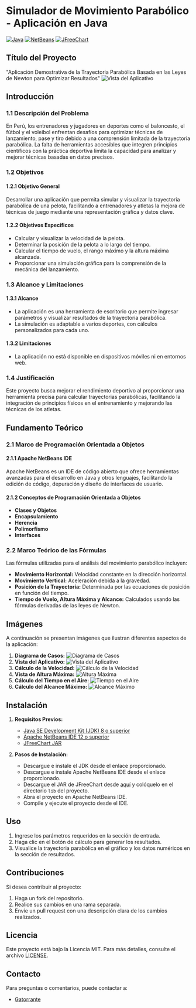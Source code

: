 # Simulador de Movimiento Parabólico - Aplicación en Java

[![Java](https://img.shields.io/badge/Java-%23ED8B00.svg?style=for-the-badge&logo=java&logoColor=white)](https://www.java.com)
[![NetBeans](https://img.shields.io/badge/NetBeans-1B6AC6.svg?style=for-the-badge&logo=apachenetbeanside&logoColor=white)](https://netbeans.apache.org/)
[![JFreeChart](https://img.shields.io/badge/JFreeChart-0052CC?style=for-the-badge&logo=apache&logoColor=white)](http://www.jfree.org/jfreechart/)

## Título del Proyecto
"Aplicación Demostrativa de la Trayectoria Parabólica Basada en las Leyes de Newton para Optimizar Resultados"
 ![Vista del Aplicativo](img/Imagen2.png)

## Introducción
### 1.1 Descripción del Problema
En Perú, los entrenadores y jugadores en deportes como el baloncesto, el fútbol y el voleibol enfrentan desafíos para optimizar técnicas de lanzamiento, pase y tiro debido a una comprensión limitada de la trayectoria parabólica. La falta de herramientas accesibles que integren principios científicos con la práctica deportiva limita la capacidad para analizar y mejorar técnicas basadas en datos precisos.

### 1.2 Objetivos
#### 1.2.1 Objetivo General
Desarrollar una aplicación que permita simular y visualizar la trayectoria parabólica de una pelota, facilitando a entrenadores y atletas la mejora de técnicas de juego mediante una representación gráfica y datos clave.

#### 1.2.2 Objetivos Específicos
- Calcular y visualizar la velocidad de la pelota.
- Determinar la posición de la pelota a lo largo del tiempo.
- Calcular el tiempo de vuelo, el rango máximo y la altura máxima alcanzada.
- Proporcionar una simulación gráfica para la comprensión de la mecánica del lanzamiento.

### 1.3 Alcance y Limitaciones
#### 1.3.1 Alcance
- La aplicación es una herramienta de escritorio que permite ingresar parámetros y visualizar resultados de la trayectoria parabólica.
- La simulación es adaptable a varios deportes, con cálculos personalizados para cada uno.

#### 1.3.2 Limitaciones
- La aplicación no está disponible en dispositivos móviles ni en entornos web.

### 1.4 Justificación
Este proyecto busca mejorar el rendimiento deportivo al proporcionar una herramienta precisa para calcular trayectorias parabólicas, facilitando la integración de principios físicos en el entrenamiento y mejorando las técnicas de los atletas.

## Fundamento Teórico
### 2.1 Marco de Programación Orientada a Objetos
#### 2.1.1 Apache NetBeans IDE
Apache NetBeans es un IDE de código abierto que ofrece herramientas avanzadas para el desarrollo en Java y otros lenguajes, facilitando la edición de código, depuración y diseño de interfaces de usuario.

#### 2.1.2 Conceptos de Programación Orientada a Objetos
- **Clases y Objetos**
- **Encapsulamiento**
- **Herencia**
- **Polimorfismo**
- **Interfaces**

### 2.2 Marco Teórico de las Fórmulas
Las fórmulas utilizadas para el análisis del movimiento parabólico incluyen:
- **Movimiento Horizontal:** Velocidad constante en la dirección horizontal.
- **Movimiento Vertical:** Aceleración debida a la gravedad.
- **Posición de la Trayectoria:** Determinada por las ecuaciones de posición en función del tiempo.
- **Tiempo de Vuelo, Altura Máxima y Alcance:** Calculados usando las fórmulas derivadas de las leyes de Newton.

## Imágenes
A continuación se presentan imágenes que ilustran diferentes aspectos de la aplicación:

1. **Diagrama de Casos:** ![Diagrama de Casos](img/Imagen1.png)
2. **Vista del Aplicativo:** ![Vista del Aplicativo](img/Imagen2.png)
3. **Cálculo de la Velocidad:** ![Cálculo de la Velocidad](img/Imagen3.png)
4. **Vista de Altura Máxima:** ![Altura Máxima](img/Imagen4.png)
5. **Cálculo del Tiempo en el Aire:** ![Tiempo en el Aire](img/Imagen5.png)
6. **Cálculo del Alcance Máximo:** ![Alcance Máximo](img/Imagen6.png)

## Instalación
1. **Requisitos Previos:**
   - [Java SE Development Kit (JDK) 8 o superior](https://www.oracle.com/java/technologies/javase-downloads.html)
   - [Apache NetBeans IDE 12 o superior](https://netbeans.apache.org/download/index.html)
   - [JFreeChart JAR](http://www.jfree.org/jfreechart/)

2. **Pasos de Instalación:**
   - Descargue e instale el JDK desde el enlace proporcionado.
   - Descargue e instale Apache NetBeans IDE desde el enlace proporcionado.
   - Descargue el JAR de JFreeChart desde [aquí](http://www.jfree.org/jfreechart/) y colóquelo en el directorio `lib` del proyecto.
   - Abra el proyecto en Apache NetBeans IDE.
   - Compile y ejecute el proyecto desde el IDE.

## Uso
1. Ingrese los parámetros requeridos en la sección de entrada.
2. Haga clic en el botón de cálculo para generar los resultados.
3. Visualice la trayectoria parabólica en el gráfico y los datos numéricos en la sección de resultados.

## Contribuciones
Si desea contribuir al proyecto:
1. Haga un fork del repositorio.
2. Realice sus cambios en una rama separada.
3. Envíe un pull request con una descripción clara de los cambios realizados.

## Licencia
Este proyecto está bajo la Licencia MIT. Para más detalles, consulte el archivo [LICENSE](LICENSE).

## Contacto
Para preguntas o comentarios, puede contactar a:
- [Gatorrante](mailto:diegoalonso970@outlook.com)
